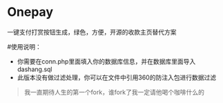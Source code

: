 Onepay
======

一键支付打赏按钮生成，绿色，方便，开源的收款主页替代方案

#使用说明：
* 你需要在conn.php里面填入你的数据库信息，并在数据库里面导入dashang.sql
* 此版本没有做过滤处理，你可以在文件中引用360的防注入包进行数据过滤

> 我一直期待人生的第一个fork，谁fork了我一定请他喝个咖啡什么的
